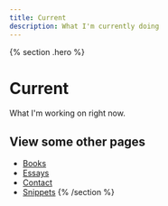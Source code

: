 ```yaml
---
title: Current
description: What I'm currently doing
---
```


{% section .hero %}
# Current 
What I'm working on right now.

## View some other pages

- [Books](/books)
- [Essays](/essays)
- [Contact](/contact)
- [Snippets](/snippets)
{% /section %}